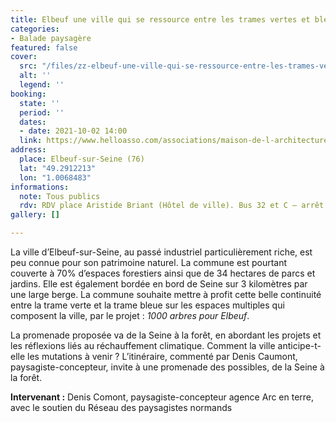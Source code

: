 ```yaml
---
title: Elbeuf une ville qui se ressource entre les trames vertes et bleues
categories:
- Balade paysagère
featured: false
cover:
  src: "/files/zz-elbeuf-une-ville-qui-se-ressource-entre-les-trames-vertes-et-bleues.jpg"
  alt: ''
  legend: ''
booking:
  state: ''
  period: ''
  dates:
  - date: 2021-10-02 14:00
  link: https://www.helloasso.com/associations/maison-de-l-architecture-de-normandie-le-forum/evenements/elbeuf-une-ville-qui-se-ressource-entre-les-trames-vertes-et-bleues
address:
  place: Elbeuf-sur-Seine (76)
  lat: "49.2912213"
  lon: "1.0068483"
informations:
  note: Tous publics
  rdv: RDV place Aristide Briant (Hôtel de ville). Bus 32 et C – arrêt Mairie d’Elbeuf
gallery: []

---
```

La ville d’Elbeuf-sur-Seine, au passé industriel particulièrement riche, est peu connue pour son patrimoine naturel. La commune est pourtant couverte à 70% d’espaces forestiers ainsi que de 34 hectares de parcs et jardins. Elle est également bordée en bord de Seine sur 3 kilomètres par une large berge. La commune souhaite mettre à profit cette belle continuité entre la trame verte et la trame bleue sur les espaces multiples qui composent la ville, par le projet : _1000 arbres pour Elbeuf_.

La promenade proposée va de la Seine à la forêt, en abordant les projets et les réflexions liés au réchauffement climatique. Comment la ville anticipe-t-elle les mutations à venir ? L’itinéraire, commenté par Denis Caumont, paysagiste-concepteur, invite à une promenade des possibles, de la Seine à la forêt.

**Intervenant :** Denis Comont, paysagiste-concepteur agence Arc en terre, avec le soutien du Réseau des paysagistes normands